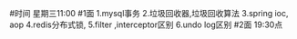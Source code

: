 #时间
星期三11:00
#1面
1.mysql事务
2.垃圾回收器,垃圾回收算法
3.spring ioc, aop
4.redis分布式锁,
5.filter ,interceptor区别
6.undo log区别
#2面
19:30点
